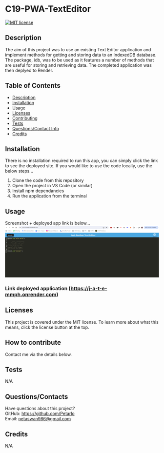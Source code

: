 # C19-PWA-TextEditor

[![MIT license](https://img.shields.io/badge/license-MIT-blue.svg)](https://lbesson.mit-license.org/)

  ## Description
  The aim of this project was to use an existing Text Editor application and implement methods for getting and storing data to an IndexedDB database.
  The package, idb, was to be used as it features a number of methods that are useful for storing and retrieving data.
  The completed application was then deplyed to Render.

  ## Table of Contents
  * [Description](#description)
  * [Installation](#installation)
  * [Usage](#usage)
  * [Licenses](#licenses)
  * [Contributing](#how-to-contribute)
  * [Tests](#tests)
  * [Questions/Contact Info](#questionscontacts)
  * [Credits](#credits)

  ## Installation
  There is no installation required to run this app, you can simply click the link to see the deployed site. 
  If you would like to use the code locally, use the below steps...
  1. Clone the code from this repository
  2. Open the project in VS Code (or similar)
  3. Install npm dependancies
  4. Run the application from the terminal


  ## Usage
  Screenshot + deployed app link is below...
  ![Screenshot](./client/src/images/Screenshot.png)
 ### Link deployed application (https://j-a-t-e-mmph.onrender.com)


  ## Licenses
  This project is covered under the MIT license.
  To learn more about what this means, click the license button at the top.

  ## How to contribute
  Contact me via the details below.

  ## Tests
  N/A

  ## Questions/Contacts
  Have questions about this project?  
  GitHub: https://github.com/Petarlo<br>
  Email: petaswan986@gmail.com  

  ## Credits
  N/A